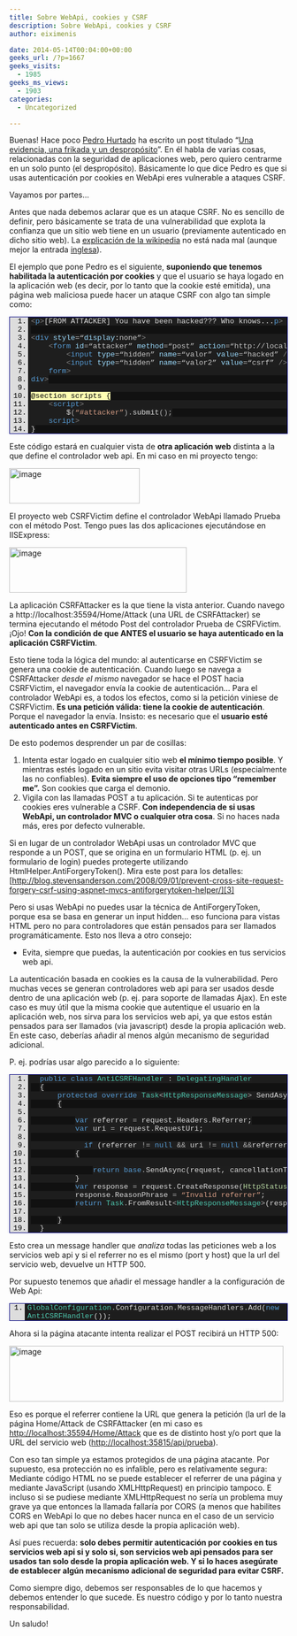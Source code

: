 ```yaml
---
title: Sobre WebApi, cookies y CSRF
description: Sobre WebApi, cookies y CSRF
author: eiximenis

date: 2014-05-14T00:04:00+00:00
geeks_url: /?p=1667
geeks_visits:
  - 1985
geeks_ms_views:
  - 1903
categories:
  - Uncategorized

---
```

Buenas! Hace poco <a target="_blank" href="https://twitter.com/_pedrohurtado" rel="noopener noreferrer">Pedro Hurtado</a> ha escrito un post titulado &ldquo;<a target="_blank" href="/blogs/phurtado/archive/2014/05/13/una-evidencia-una-fricada-y-un-desprop-243-sito.aspx" rel="noopener noreferrer">Una evidencia, una frikada y un despropósito</a>&rdquo;. En él habla de varias cosas, relacionadas con la seguridad de aplicaciones web, pero quiero centrarme en un solo punto (el despropósito). Básicamente lo que dice Pedro es que si usas autenticación por cookies en WebApi eres vulnerable a ataques CSRF.

Vayamos por partes...

Antes que nada debemos aclarar que es un ataque CSRF. No es sencillo de definir, pero básicamente se trata de una vulnerabilidad que explota la confianza que un sitio web tiene en un usuario (previamente autenticado en dicho sitio web). La <a target="_blank" href="http://es.wikipedia.org/wiki/Cross_Site_Request_Forgery" rel="noopener noreferrer">explicación de la wikipedia</a> no está nada mal (aunque mejor la entrada <a target="_blank" href="http://en.wikipedia.org/wiki/Cross-site_request_forgery" rel="noopener noreferrer">inglesa</a>).

El ejemplo que pone Pedro es el siguiente, **suponiendo que tenemos habilitada la autenticación por cookies** y que el usuario se haya logado en la aplicación web (es decir, por lo tanto que la cookie esté emitida), una página web maliciosa puede hacer un ataque CSRF con algo tan simple como:

<div style="float: none; padding-bottom: 0px; padding-top: 0px; padding-left: 0px; margin: 0px; display: inline; padding-right: 0px" class="wlWriterEditableSmartContent" id="scid:9ce6104f-a9aa-4a17-a79f-3a39532ebf7c:ab9019e6-3cb9-4066-89f8-fd2ce5775ee0">
  <div style="border: #000080 1px solid; color: #000; font-family: 'Courier New', Courier, Monospace; font-size: 10pt">
    <div style="background: #ddd; max-height: 300px; overflow: auto">
      <ol style="background: #1d1d1d; margin: 0 0 0 2.5em; padding: 0 0 0 5px; white-space: nowrap" start="1">
        <li>
          <span style="background:#1e1e1e;color:#808080"><</span><span style="background:#1e1e1e;color:#569cd6">p</span><span style="background:#1e1e1e;color:#808080">></span><span style="background:#1e1e1e;color:#dcdcdc">[FROM ATTACKER] You have been hacked??? Who knows...</span><span style="background:#1e1e1e;color:#808080"></</span><span style="background:#1e1e1e;color:#569cd6">p</span><span style="background:#1e1e1e;color:#808080">></span>
        </li>
        <li style="background: #111111">
          &nbsp;
        </li>
        <li>
          <span style="background:#1e1e1e;color:#808080"><</span><span style="background:#1e1e1e;color:#569cd6">div</span><span style="background:#1e1e1e;color:#dcdcdc"> </span><span style="background:#1e1e1e;color:#9cdcfe">style</span><span style="background:#1e1e1e;color:#b4b4b4">=</span><span style="background:#1e1e1e;color:#c8c8c8">&#8220;</span><span style="background:#1e1e1e;color:#9cdcfe">display</span><span style="background:#1e1e1e;color:#dcdcdc">:</span><span style="background:#1e1e1e;color:#c8c8c8">none&#8221;</span><span style="background:#1e1e1e;color:#808080">></span>
        </li>
        <li style="background: #111111">
          <span style="background:#1e1e1e;color:#dcdcdc">&nbsp;&nbsp;&nbsp;&nbsp;</span><span style="background:#1e1e1e;color:#808080"><</span><span style="background:#1e1e1e;color:#569cd6">form</span><span style="background:#1e1e1e;color:#dcdcdc"> </span><span style="background:#1e1e1e;color:#9cdcfe">id</span><span style="background:#1e1e1e;color:#b4b4b4">=</span><span style="background:#1e1e1e;color:#c8c8c8">&#8220;attacker&#8221;</span><span style="background:#1e1e1e;color:#dcdcdc"> </span><span style="background:#1e1e1e;color:#9cdcfe">method</span><span style="background:#1e1e1e;color:#b4b4b4">=</span><span style="background:#1e1e1e;color:#c8c8c8">&#8220;post&#8221;</span><span style="background:#1e1e1e;color:#dcdcdc"> </span><span style="background:#1e1e1e;color:#9cdcfe">action</span><span style="background:#1e1e1e;color:#b4b4b4">=</span><span style="background:#1e1e1e;color:#c8c8c8">&#8220;http://localhost:35815/api/prueba&#8221;</span><span style="background:#1e1e1e;color:#808080">></span>
        </li>
        <li>
          <span style="background:#1e1e1e;color:#dcdcdc">&nbsp;&nbsp;&nbsp;&nbsp;&nbsp;&nbsp;&nbsp;&nbsp;</span><span style="background:#1e1e1e;color:#808080"><</span><span style="background:#1e1e1e;color:#569cd6">input</span><span style="background:#1e1e1e;color:#dcdcdc"> </span><span style="background:#1e1e1e;color:#9cdcfe">type</span><span style="background:#1e1e1e;color:#b4b4b4">=</span><span style="background:#1e1e1e;color:#c8c8c8">&#8220;hidden&#8221;</span><span style="background:#1e1e1e;color:#dcdcdc"> </span><span style="background:#1e1e1e;color:#9cdcfe">name</span><span style="background:#1e1e1e;color:#b4b4b4">=</span><span style="background:#1e1e1e;color:#c8c8c8">&#8220;valor&#8221;</span><span style="background:#1e1e1e;color:#dcdcdc"> </span><span style="background:#1e1e1e;color:#9cdcfe">value</span><span style="background:#1e1e1e;color:#b4b4b4">=</span><span style="background:#1e1e1e;color:#c8c8c8">&#8220;hacked&#8221;</span><span style="background:#1e1e1e;color:#dcdcdc"> </span><span style="background:#1e1e1e;color:#808080">/></span>
        </li>
        <li style="background: #111111">
          <span style="background:#1e1e1e;color:#dcdcdc">&nbsp;&nbsp;&nbsp;&nbsp;&nbsp;&nbsp;&nbsp;&nbsp;</span><span style="background:#1e1e1e;color:#808080"><</span><span style="background:#1e1e1e;color:#569cd6">input</span><span style="background:#1e1e1e;color:#dcdcdc"> </span><span style="background:#1e1e1e;color:#9cdcfe">type</span><span style="background:#1e1e1e;color:#b4b4b4">=</span><span style="background:#1e1e1e;color:#c8c8c8">&#8220;hidden&#8221;</span><span style="background:#1e1e1e;color:#dcdcdc"> </span><span style="background:#1e1e1e;color:#9cdcfe">name</span><span style="background:#1e1e1e;color:#b4b4b4">=</span><span style="background:#1e1e1e;color:#c8c8c8">&#8220;valor2&#8221;</span><span style="background:#1e1e1e;color:#dcdcdc"> </span><span style="background:#1e1e1e;color:#9cdcfe">value</span><span style="background:#1e1e1e;color:#b4b4b4">=</span><span style="background:#1e1e1e;color:#c8c8c8">&#8220;csrf&#8221;</span><span style="background:#1e1e1e;color:#dcdcdc"> </span><span style="background:#1e1e1e;color:#808080">/></span>
        </li>
        <li>
          <span style="background:#1e1e1e;color:#dcdcdc">&nbsp;&nbsp;&nbsp;&nbsp;</span><span style="background:#1e1e1e;color:#808080"></</span><span style="background:#1e1e1e;color:#569cd6">form</span><span style="background:#1e1e1e;color:#808080">></span>
        </li>
        <li style="background: #111111">
          <span style="background:#1e1e1e;color:#808080"></</span><span style="background:#1e1e1e;color:#569cd6">div</span><span style="background:#1e1e1e;color:#808080">></span>
        </li>
        <li>
          &nbsp;
        </li>
        <li style="background: #111111">
          <span style="background:#ffffb3;color:#000000">@section scripts {</span>
        </li>
        <li>
          <span style="background:#1e1e1e;color:#dcdcdc">&nbsp;&nbsp;&nbsp;&nbsp;</span><span style="background:#1e1e1e;color:#808080"><</span><span style="background:#1e1e1e;color:#569cd6">script</span><span style="background:#1e1e1e;color:#808080">></span>
        </li>
        <li style="background: #111111">
          <span style="background:#1e1e1e;color:#dcdcdc">&nbsp;&nbsp;&nbsp;&nbsp;&nbsp;&nbsp;&nbsp;&nbsp;$</span><span style="background:#1e1e1e;color:#b4b4b4">(</span><span style="background:#1e1e1e;color:#d69d85">&#8220;#attacker&#8221;</span><span style="background:#1e1e1e;color:#b4b4b4">).</span><span style="background:#1e1e1e;color:#dcdcdc">submit</span><span style="background:#1e1e1e;color:#b4b4b4">();</span>
        </li>
        <li>
          <span style="background:#1e1e1e;color:#dcdcdc">&nbsp;&nbsp;&nbsp;&nbsp;</span><span style="background:#1e1e1e;color:#808080"></</span><span style="background:#1e1e1e;color:#569cd6">script</span><span style="background:#1e1e1e;color:#808080">></span>
        </li>
        <li style="background: #111111">
          <span style="background:#1e1e1e;color:#dcdcdc">}</span>
        </li>
      </ol>
    </div>
  </div>
</div>

Este código estará en cualquier vista de **otra aplicación web** distinta a la que define el controlador web api. En mi caso en mi proyecto tengo:

[<img height="64" width="236" src="/cfs-file.ashx/__key/CommunityServer.Blogs.Components.WeblogFiles/etomas/image_5F00_thumb_5F00_569211A3.png" alt="image" border="0" style="border-top: 0px; border-right: 0px; background-image: none; border-bottom: 0px; padding-top: 0px; padding-left: 0px; border-left: 0px; display: inline; padding-right: 0px" title="image" />][1]

El proyecto web CSRFVictim define el controlador WebApi llamado Prueba con el método Post. Tengo pues las dos aplicaciones ejecutándose en IISExpress:

[<img height="82" width="321" src="/cfs-file.ashx/__key/CommunityServer.Blogs.Components.WeblogFiles/etomas/image_5F00_thumb_5F00_1422001E.png" alt="image" border="0" style="border-top: 0px; border-right: 0px; background-image: none; border-bottom: 0px; padding-top: 0px; padding-left: 0px; border-left: 0px; display: inline; padding-right: 0px" title="image" />][2]

La aplicación CSRFAttacker es la que tiene la vista anterior. Cuando navego a http://localhost:35594/Home/Attack (una URL de CSRFAttacker) se termina ejecutando el método Post del controlador Prueba de CSRFVictim. &iexcl;Ojo! **Con la condición de que ANTES el usuario se haya autenticado en la aplicación CSRFVictim**.

Esto tiene toda la lógica del mundo: al autenticarse en CSRFVictim se genera una cookie de autenticación. Cuando luego se navega a CSRFAttacker _desde el mismo_ navegador se hace el POST hacia CSRFVictim, el navegador envía la cookie de autenticación... Para el controlador WebApi es, a todos los efectos, como si la petición viniese de CSRFVictim. **Es una petición válida: tiene la cookie de autenticación**. Porque el navegador la envía. Insisto: es necesario que el **usuario esté autenticado antes en CSRFVictim**.

De esto podemos desprender un par de cosillas:

  1. Intenta estar logado en cualquier sitio web **el mínimo tiempo posible**. Y mientras estés logado en un sitio evita visitar otras URLs (especialmente las no confiables). **Evita siempre el uso de opciones tipo &ldquo;remember me&rdquo;.** Son cookies que carga el demonio.
  2. Vigila con las llamadas POST a tu aplicación. Si te autenticas por cookies eres vulnerable a CSRF. **Con independencia de si usas WebApi, un controlador MVC o cualquier otra cosa**. Si no haces nada más, eres por defecto vulnerable.

Si en lugar de un controlador WebApi usas un controlador MVC que responde a un POST, que se origina en un formulario HTML (p. ej. un formulario de login) puedes protegerte utilizando HtmlHelper.AntiForgeryToken(). Mira este post para los detalles: [http://blog.stevensanderson.com/2008/09/01/prevent-cross-site-request-forgery-csrf-using-aspnet-mvcs-antiforgerytoken-helper/][3]

Pero si usas WebApi no puedes usar la técnica de AntiForgeryToken, porque esa se basa en generar un input hidden... eso funciona para vistas HTML pero no para controladores que están pensados para ser llamados programáticamente. Esto nos lleva a otro consejo:

  * Evita, siempre que puedas, la autenticación por cookies en tus servicios web api.

La autenticación basada en cookies es la causa de la vulnerabilidad. Pero muchas veces se generan controladores web api para ser usados desde dentro de una aplicación web (p. ej. para soporte de llamadas Ajax). En este caso es muy útil que la misma cookie que autentique el usuario en la aplicación web, nos sirva para los servicios web api, ya que estos están pensados para ser llamados (via javascript) desde la propia aplicación web. En este caso, deberías añadir al menos algún mecanismo de seguridad adicional.

P. ej. podrías usar algo parecido a lo siguiente:

<div style="float: none; padding-bottom: 0px; padding-top: 0px; padding-left: 0px; margin: 0px; display: inline; padding-right: 0px" class="wlWriterEditableSmartContent" id="scid:9ce6104f-a9aa-4a17-a79f-3a39532ebf7c:ffb55a78-cbab-4629-b25d-7bdb2cd5c525">
  <div style="border: #000080 1px solid; color: #000; font-family: 'Courier New', Courier, Monospace; font-size: 10pt">
    <div style="background: #ddd; max-height: 300px; overflow: auto">
      <ol style="background: #1d1d1d; margin: 0 0 0 2.5em; padding: 0 0 0 5px; white-space: nowrap" start="1">
        <li>
          &nbsp;&nbsp;<span style="background:#1e1e1e;color:#dcdcdc"></span><span style="background:#1e1e1e;color:#569cd6">public</span><span style="background:#1e1e1e;color:#dcdcdc"> </span><span style="background:#1e1e1e;color:#569cd6">class</span><span style="background:#1e1e1e;color:#dcdcdc"> </span><span style="background:#1e1e1e;color:#4ec9b0">AntiCSRFHandler</span><span style="background:#1e1e1e;color:#dcdcdc"> : </span><span style="background:#1e1e1e;color:#4ec9b0">DelegatingHandler</span>
        </li>
        <li style="background: #111111">
          &nbsp;&nbsp;<span style="background:#1e1e1e;color:#dcdcdc">{</span>
        </li>
        <li>
          &nbsp;&nbsp;&nbsp;&nbsp;&nbsp;&nbsp;<span style="background:#1e1e1e;color:#dcdcdc"></span><span style="background:#1e1e1e;color:#569cd6">protected</span><span style="background:#1e1e1e;color:#dcdcdc"> </span><span style="background:#1e1e1e;color:#569cd6">override</span><span style="background:#1e1e1e;color:#dcdcdc"> </span><span style="background:#1e1e1e;color:#4ec9b0">Task</span><span style="background:#1e1e1e;color:#b4b4b4"><</span><span style="background:#1e1e1e;color:#4ec9b0">HttpResponseMessage</span><span style="background:#1e1e1e;color:#b4b4b4">></span><span style="background:#1e1e1e;color:#dcdcdc"> SendAsync(</span><span style="background:#1e1e1e;color:#4ec9b0">HttpRequestMessage</span><span style="background:#1e1e1e;color:#dcdcdc"> request, </span><span style="background:#1e1e1e;color:#4ec9b0">CancellationToken</span><span style="background:#1e1e1e;color:#dcdcdc"> cancellationToken)</span>
        </li>
        <li style="background: #111111">
          &nbsp;&nbsp;&nbsp;&nbsp;&nbsp;&nbsp;<span style="background:#1e1e1e;color:#dcdcdc">{</span>
        </li>
        <li>
          &nbsp;
        </li>
        <li style="background: #111111">
          &nbsp;&nbsp;&nbsp;&nbsp;&nbsp;&nbsp;&nbsp;&nbsp;&nbsp;&nbsp;<span style="background:#1e1e1e;color:#dcdcdc"></span><span style="background:#1e1e1e;color:#569cd6">var</span><span style="background:#1e1e1e;color:#dcdcdc"> referrer </span><span style="background:#1e1e1e;color:#b4b4b4">=</span><span style="background:#1e1e1e;color:#dcdcdc"> request</span><span style="background:#1e1e1e;color:#b4b4b4">.</span><span style="background:#1e1e1e;color:#dcdcdc">Headers</span><span style="background:#1e1e1e;color:#b4b4b4">.</span><span style="background:#1e1e1e;color:#dcdcdc">Referrer;</span>
        </li>
        <li>
          &nbsp;&nbsp;&nbsp;&nbsp;&nbsp;&nbsp;&nbsp;&nbsp;&nbsp;&nbsp;<span style="background:#1e1e1e;color:#dcdcdc"></span><span style="background:#1e1e1e;color:#569cd6">var</span><span style="background:#1e1e1e;color:#dcdcdc"> uri </span><span style="background:#1e1e1e;color:#b4b4b4">=</span><span style="background:#1e1e1e;color:#dcdcdc"> request</span><span style="background:#1e1e1e;color:#b4b4b4">.</span><span style="background:#1e1e1e;color:#dcdcdc">RequestUri;</span>
        </li>
        <li style="background: #111111">
          &nbsp;
        </li>
        <li>
          <span style="background:#1e1e1e;color:#dcdcdc">&nbsp;&nbsp;&nbsp;&nbsp;&nbsp;&nbsp;&nbsp;&nbsp;&nbsp;&nbsp;&nbsp;&nbsp;</span><span style="background:#1e1e1e;color:#569cd6">if</span><span style="background:#1e1e1e;color:#dcdcdc"> (referrer </span><span style="background:#1e1e1e;color:#b4b4b4">!=</span><span style="background:#1e1e1e;color:#dcdcdc"> </span><span style="background:#1e1e1e;color:#569cd6">null</span><span style="background:#1e1e1e;color:#dcdcdc"> </span><span style="background:#1e1e1e;color:#b4b4b4">&&</span><span style="background:#1e1e1e;color:#dcdcdc"> uri </span><span style="background:#1e1e1e;color:#b4b4b4">!=</span><span style="background:#1e1e1e;color:#dcdcdc"> </span><span style="background:#1e1e1e;color:#569cd6">null</span><span style="background:#1e1e1e;color:#dcdcdc"> </span><span style="background:#1e1e1e;color:#b4b4b4">&&</span><span style="background:#1e1e1e;color:#dcdcdc">referrer</span><span style="background:#1e1e1e;color:#b4b4b4">.</span><span style="background:#1e1e1e;color:#dcdcdc">Port </span><span style="background:#1e1e1e;color:#b4b4b4">==</span><span style="background:#1e1e1e;color:#dcdcdc"> uri</span><span style="background:#1e1e1e;color:#b4b4b4">.</span><span style="background:#1e1e1e;color:#dcdcdc">Port </span><span style="background:#1e1e1e;color:#b4b4b4">&&</span><span style="background:#1e1e1e;color:#dcdcdc"> referrer</span><span style="background:#1e1e1e;color:#b4b4b4">.</span><span style="background:#1e1e1e;color:#dcdcdc">Host </span><span style="background:#1e1e1e;color:#b4b4b4">==</span><span style="background:#1e1e1e;color:#dcdcdc"> uri</span><span style="background:#1e1e1e;color:#b4b4b4">.</span><span style="background:#1e1e1e;color:#dcdcdc">Host)</span>
        </li>
        <li style="background: #111111">
          &nbsp;&nbsp;&nbsp;&nbsp;&nbsp;&nbsp;&nbsp;&nbsp;&nbsp;&nbsp;<span style="background:#1e1e1e;color:#dcdcdc">{</span>
        </li>
        <li>
          &nbsp;
        </li>
        <li style="background: #111111">
          &nbsp;&nbsp;&nbsp;&nbsp;&nbsp;&nbsp;&nbsp;&nbsp;&nbsp;&nbsp;&nbsp;&nbsp;&nbsp;&nbsp;<span style="background:#1e1e1e;color:#dcdcdc"></span><span style="background:#1e1e1e;color:#569cd6">return</span><span style="background:#1e1e1e;color:#dcdcdc"> </span><span style="background:#1e1e1e;color:#569cd6">base</span><span style="background:#1e1e1e;color:#b4b4b4">.</span><span style="background:#1e1e1e;color:#dcdcdc">SendAsync(request, cancellationToken);</span>
        </li>
        <li>
          &nbsp;&nbsp;&nbsp;&nbsp;&nbsp;&nbsp;&nbsp;&nbsp;&nbsp;&nbsp;<span style="background:#1e1e1e;color:#dcdcdc">}</span>
        </li>
        <li style="background: #111111">
          &nbsp;&nbsp;&nbsp;&nbsp;&nbsp;&nbsp;&nbsp;&nbsp;&nbsp;&nbsp;<span style="background:#1e1e1e;color:#dcdcdc"></span><span style="background:#1e1e1e;color:#569cd6">var</span><span style="background:#1e1e1e;color:#dcdcdc"> response </span><span style="background:#1e1e1e;color:#b4b4b4">=</span><span style="background:#1e1e1e;color:#dcdcdc"> request</span><span style="background:#1e1e1e;color:#b4b4b4">.</span><span style="background:#1e1e1e;color:#dcdcdc">CreateResponse(</span><span style="background:#1e1e1e;color:#b8d7a3">HttpStatusCode</span><span style="background:#1e1e1e;color:#b4b4b4">.</span><span style="background:#1e1e1e;color:#dcdcdc">InternalServerError);</span>
        </li>
        <li>
          &nbsp;&nbsp;&nbsp;&nbsp;&nbsp;&nbsp;&nbsp;&nbsp;&nbsp;&nbsp;<span style="background:#1e1e1e;color:#dcdcdc">response</span><span style="background:#1e1e1e;color:#b4b4b4">.</span><span style="background:#1e1e1e;color:#dcdcdc">ReasonPhrase </span><span style="background:#1e1e1e;color:#b4b4b4">=</span><span style="background:#1e1e1e;color:#dcdcdc"> </span><span style="background:#1e1e1e;color:#d69d85">&#8220;Invalid referrer&#8221;</span><span style="background:#1e1e1e;color:#dcdcdc">;</span>
        </li>
        <li style="background: #111111">
          &nbsp;&nbsp;&nbsp;&nbsp;&nbsp;&nbsp;&nbsp;&nbsp;&nbsp;&nbsp;<span style="background:#1e1e1e;color:#dcdcdc"></span><span style="background:#1e1e1e;color:#569cd6">return</span><span style="background:#1e1e1e;color:#dcdcdc"> </span><span style="background:#1e1e1e;color:#4ec9b0">Task</span><span style="background:#1e1e1e;color:#b4b4b4">.</span><span style="background:#1e1e1e;color:#dcdcdc">FromResult</span><span style="background:#1e1e1e;color:#b4b4b4"><</span><span style="background:#1e1e1e;color:#4ec9b0">HttpResponseMessage</span><span style="background:#1e1e1e;color:#b4b4b4">></span><span style="background:#1e1e1e;color:#dcdcdc">(response);</span>
        </li>
        <li>
          &nbsp;
        </li>
        <li style="background: #111111">
          &nbsp;&nbsp;&nbsp;&nbsp;&nbsp;&nbsp;<span style="background:#1e1e1e;color:#dcdcdc">}</span>
        </li>
        <li>
          &nbsp;&nbsp;<span style="background:#1e1e1e;color:#dcdcdc">}</span>
        </li>
      </ol>
    </div>
  </div>
</div>

Esto crea un message handler que _analiza_ todas las peticiones web a los servicios web api y si el referrer no es el mismo (port y host) que la url del servicio web, devuelve un HTTP 500.

Por supuesto tenemos que añadir el message handler a la configuración de Web Api:

<div style="float: none; padding-bottom: 0px; padding-top: 0px; padding-left: 0px; margin: 0px; display: inline; padding-right: 0px" class="wlWriterEditableSmartContent" id="scid:9ce6104f-a9aa-4a17-a79f-3a39532ebf7c:014a8b92-f253-4309-87a4-f801fd3eaa7c">
  <div style="border: #000080 1px solid; color: #000; font-family: 'Courier New', Courier, Monospace; font-size: 10pt">
    <div style="background: #ddd; max-height: 300px; overflow: auto">
      <ol style="background: #1d1d1d; margin: 0 0 0 2em; padding: 0 0 0 5px;" start="1">
        <li>
          <span style="background:#1e1e1e;color:#4ec9b0">GlobalConfiguration</span><span style="background:#1e1e1e;color:#b4b4b4">.</span><span style="background:#1e1e1e;color:#dcdcdc">Configuration</span><span style="background:#1e1e1e;color:#b4b4b4">.</span><span style="background:#1e1e1e;color:#dcdcdc">MessageHandlers</span><span style="background:#1e1e1e;color:#b4b4b4">.</span><span style="background:#1e1e1e;color:#dcdcdc">Add(</span><span style="background:#1e1e1e;color:#569cd6">new</span><span style="background:#1e1e1e;color:#dcdcdc"> </span><span style="background:#1e1e1e;color:#4ec9b0">AntiCSRFHandler</span><span style="background:#1e1e1e;color:#dcdcdc">());</span>
        </li>
      </ol>
    </div>
  </div>
</div>

Ahora si la página atacante intenta realizar el POST recibirá un HTTP 500:

[<img height="101" width="496" src="/cfs-file.ashx/__key/CommunityServer.Blogs.Components.WeblogFiles/etomas/image_5F00_thumb_5F00_7CF6859F.png" alt="image" border="0" style="border-top: 0px; border-right: 0px; background-image: none; border-bottom: 0px; padding-top: 0px; padding-left: 0px; border-left: 0px; display: inline; padding-right: 0px" title="image" />][4]

Eso es porque el referrer contiene la URL que genera la petición (la url de la página Home/Attack de CSRFAttacker (en mi caso es <http://localhost:35594/Home/Attack> que es de distinto host y/o port que la URL del servicio web (<http://localhost:35815/api/prueba>). 

Con eso tan simple ya estamos protegidos de una página atacante. Por supuesto, esa protección no es infalible, pero es relativamente segura: Mediante código HTML no se puede establecer el referrer de una página y mediante JavaScript (usando XMLHttpRequest) en principio tampoco. E incluso si se pudiese mediante XMLHttpRequest no sería un problema muy grave ya que entonces la llamada fallaría por CORS (a menos que habilites CORS en WebApi lo que no debes hacer nunca en el caso de un servicio web api que tan solo se utiliza desde la propia aplicación web). 

Así pues recuerda: **solo debes permitir autenticación por cookies en tus servicios web api si y solo si, son servicios web api pensados para ser usados tan solo desde la propia aplicación web. Y si lo haces asegúrate de establecer algún mecanismo adicional de seguridad para evitar CSRF.**

Como siempre digo, debemos ser responsables de lo que hacemos y debemos entender lo que sucede. Es nuestro código y por lo tanto nuestra responsabilidad.

Un saludo!

 [1]: /cfs-file.ashx/__key/CommunityServer.Blogs.Components.WeblogFiles/etomas/image_5F00_26D46924.png
 [2]: /cfs-file.ashx/__key/CommunityServer.Blogs.Components.WeblogFiles/etomas/image_5F00_51AF5DE7.png
 [3]: http://blog.stevensanderson.com/2008/09/01/prevent-cross-site-request-forgery-csrf-using-aspnet-mvcs-antiforgerytoken-helper/ "http://blog.stevensanderson.com/2008/09/01/prevent-cross-site-request-forgery-csrf-using-aspnet-mvcs-antiforgerytoken-helper/"
 [4]: /cfs-file.ashx/__key/CommunityServer.Blogs.Components.WeblogFiles/etomas/image_5F00_13B5CD29.png